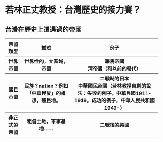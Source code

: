 # 若林正丈教授：台灣歷史的接力賽？

## 台灣在歷史上遭遇過的帝國

<table>
  <tr>
    <th>帝國類型</th>
    <th>描述</th>
    <th>例子</th>
  </tr>
  <tr>
    <th>世界帝國</th>
    <th>世界性的，大區域，帝國</th>
    <th>羅馬帝國 <br> 清帝國（和以前的朝代）</th>
  </tr>
  <tr>
    <th>國民帝國</th>
    <th>民族？nation？例如「中華民族」的構想，殖民地。</th>
    <th>二戰時的日本 <br> 中華國民帝國（若林教授自創的說法：失敗的例子，中華民國1911-1949。成功的例子，中華人民共和國1949-）</th>
  </tr>
  <tr>
    <th>非正式的帝國</th>
    <th>租借土地，軍事基地……</th>
    <th>二戰後的美國</th>
  </tr>
</table>

